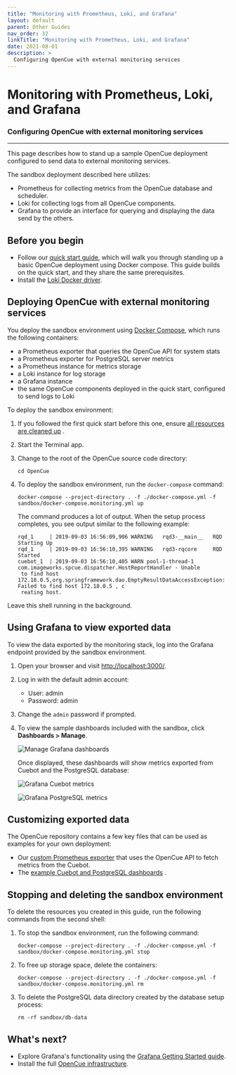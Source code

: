 ```yaml
---
title: "Monitoring with Prometheus, Loki, and Grafana"
layout: default
parent: Other Guides
nav_order: 32
linkTitle: "Monitoring with Prometheus, Loki, and Grafana"
date: 2021-08-01
description: >
  Configuring OpenCue with external monitoring services
---
```


# Monitoring with Prometheus, Loki, and Grafana

### Configuring OpenCue with external monitoring services

---

This page describes how to stand up a sample OpenCue deployment configured to send data to external
monitoring services.

The sandbox deployment described here utilizes:

* Prometheus for collecting metrics from the OpenCue database and scheduler.
* Loki for collecting logs from all OpenCue components.
* Grafana to provide an interface for querying and displaying the data send by the others.

## Before you begin

* Follow our [quick start guide](/docs/quick-starts/), which will walk you through standing up a
  basic OpenCue deployment using Docker compose. This guide builds on the quick start, and they
  share the same prerequisites.
* Install the [Loki Docker driver](https://grafana.com/docs/loki/latest/clients/docker-driver/).

## Deploying OpenCue with external monitoring services

You deploy the sandbox environment using
[Docker Compose]([https://docs.docker.com/compose/]), which runs the following containers:

* a Prometheus exporter that queries the OpenCue API for system stats
* a Prometheus exporter for PostgreSQL server metrics
* a Prometheus instance for metrics storage
* a Loki instance for log storage
* a Grafana instance
* the same OpenCue components deployed in the quick start, configured to send logs to Loki

To deploy the sandbox environment:

1. If you followed the first quick start before this one, ensure
   [all resources are cleaned up](/docs/quick-starts/quick-start-mac/#stopping-and-deleting-the-sandbox-environment)
   .
2. Start the Terminal app.
3. Change to the root of the OpenCue source code directory:

       cd OpenCue

4. To deploy the sandbox environment, run the `docker-compose` command:

       docker-compose --project-directory . -f ./docker-compose.yml -f sandbox/docker-compose.monitoring.yml up

   The command produces a lot of output. When the setup process completes, you see output similar to
   the following example:

       rqd_1     | 2019-09-03 16:56:09,906 WARNING   rqd3-__main__   RQD Starting Up
       rqd_1     | 2019-09-03 16:56:10,395 WARNING   rqd3-rqcore     RQD Started
       cuebot_1  | 2019-09-03 16:56:10,405 WARN pool-1-thread-1 com.imageworks.spcue.dispatcher.HostReportHandler - Unable
        to find host 172.18.0.5,org.springframework.dao.EmptyResultDataAccessException: Failed to find host 172.18.0.5 , c
        reating host.

Leave this shell running in the background.

## Using Grafana to view exported data

To view the data exported by the monitoring stack, log into the Grafana endpoint provided by the
sandbox environment.

1. Open your browser and visit <http://localhost:3000/>.
2. Log in with the default admin account:
    * User: admin
    * Password: admin
3. Change the `admin` password if prompted.
4. To view the sample dashboards included with the sandbox, click **Dashboards > Manage**.

   ![Manage Grafana dashboards](/assets/images/grafana_manage_dashboards.png)

   Once displayed, these dashboards will show metrics exported from Cuebot and the PostgreSQL database:

   ![Grafana Cuebot metrics](/assets/images/grafana_cuebot_metrics.png)

   ![Grafana PostgreSQL metrics](/assets/images/grafana_cuebot_metrics.png)

## Customizing exported data

The OpenCue repository contains a few key files that can be used as examples for your own
deployment:

* Our
  [custom Prometheus exporter](https://github.com/AcademySoftwareFoundation/OpenCue/tree/master/connectors/prometheus_metrics)
  that uses the OpenCue API to fetch metrics from the Cuebot.
* The
  [example Cuebot and PostgreSQL dashboards](https://github.com/AcademySoftwareFoundation/OpenCue/tree/master/sandbox/config/grafana/dashboards)
  .

## Stopping and deleting the sandbox environment

To delete the resources you created in this guide, run the following commands from the second shell:

1. To stop the sandbox environment, run the following command:

       docker-compose --project-directory . -f ./docker-compose.yml -f sandbox/docker-compose.monitoring.yml stop

1. To free up storage space, delete the containers:

       docker-compose --project-directory . -f ./docker-compose.yml -f sandbox/docker-compose.monitoring.yml rm

1. To delete the PostgreSQL data directory created by the database setup process:

       rm -rf sandbox/db-data

## What's next?

* Explore Grafana's functionality using the
  [Grafana Getting Started guide](https://grafana.com/docs/grafana/latest/getting-started/).
* Install the full [OpenCue infrastructure](/docs/getting-started/).
